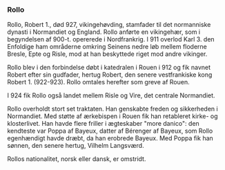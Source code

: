 ### Rollo


Rollo, Robert 1., død 927, vikingehøvding, stamfader til det normanniske dynasti i Normandiet og England. Rollo anførte en vikingehær, som i begyndelsen af 900-t. opererede i Nordfrankrig. I 911 overlod Karl 3. den Enfoldige ham områderne omkring Seinens nedre løb mellem floderne Bresle, Epte og Risle, mod at han beskyttede riget mod andre vikinger.

Rollo blev i den forbindelse døbt i katedralen i Rouen i 912 og fik navnet Robert efter sin gudfader, hertug Robert, den senere vestfrankiske kong Robert 1. (922-923). Rollo omtales herefter som greve af Rouen.

I 924 fik Rollo også landet mellem Risle og Vire, det centrale Normandiet.

Rollo overholdt stort set traktaten. Han genskabte freden og sikkerheden i Normandiet. Med støtte af ærkebispen i Rouen fik han retableret kirke- og klosterlivet. Han havde flere friller i ægteskaber "more danico": den kendteste var Poppa af Bayeux, datter af Bérenger af Bayeux, som Rollo egenhændigt havde dræbt, da han erobrede Bayeux. Med Poppa fik han sønnen, den senere hertug, Vilhelm Langsværd.

Rollos nationalitet, norsk eller dansk, er omstridt.